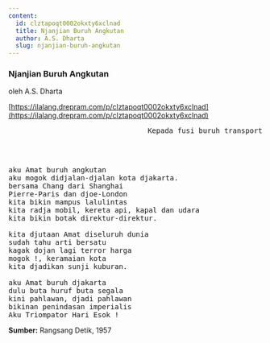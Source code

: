 ```yaml
---
content:
  id: clztapoqt0002okxty6xclnad
  title: Njanjian Buruh Angkutan
  author: A.S. Dharta
  slug: njanjian-buruh-angkutan
---
```

### Njanjian Buruh Angkutan

oleh A.S. Dharta

[https://ilalang.drepram.com/p/clztapoqt0002okxty6xclnad](https://ilalang.drepram.com/p/clztapoqt0002okxty6xclnad)

<pre align="right">
Kepada fusi buruh transport
</pre>
<br/><br/>
<pre>
aku Amat buruh angkutan
aku mogok didjalan-djalan kota djakarta.
bersama Chang dari Shanghai
Pierre-Paris dan djoe-London
kita bikin mampus lalulintas
kita radja mobil, kereta api, kapal dan udara
kita bikin botak direktur-direktur.

kita djutaan Amat diseluruh dunia
sudah tahu arti bersatu
kagak dojan lagi terror harga
mogok !, keramaian kota
kita djadikan sunji kuburan.

aku Amat buruh djakarta
dulu buta huruf buta segala
kini pahlawan, djadi pahlawan
bikinan penindasan imperialis
Aku Triompator Hari Esok !
</pre>

**Sumber:** Rangsang Detik, 1957
